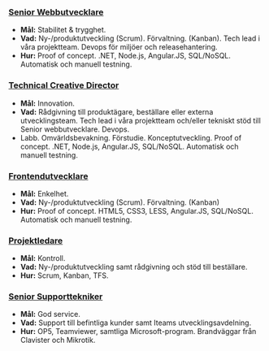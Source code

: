 ### [Senior Webbutvecklare](/team/johanna/)
  * __Mål:__ Stabilitet & trygghet.
  * __Vad:__ Ny-/produktutveckling (Scrum). Förvaltning. (Kanban). Tech lead i våra projektteam. Devops för miljöer och releasehantering.
  * __Hur:__ Proof of concept. .NET, Node.js, Angular.JS, SQL/NoSQL. Automatisk och manuell testning.

### [Technical Creative Director](/team/johan/)
  * __Mål:__ Innovation.
  * __Vad:__ Rådgivning till produktägare, beställare eller externa utvecklingsteam. Tech lead i våra projektteam och/eller tekniskt stöd till Senior webbutvecklare. Devops.
  * Labb. Omvärldsbevakning. Förstudie. Konceptutveckling. Proof of concept. .NET, Node.js, Angular.JS, SQL/NoSQL. Automatisk och manuell testning.

### [Frontendutvecklare](/team/rickard/)
  * __Mål:__ Enkelhet.
  * __Vad:__ Ny-/produktutveckling (Scrum). Förvaltning. (Kanban)
  * __Hur:__ Proof of concept. HTML5, CSS3, LESS, Angular.JS, SQL/NoSQL. Automatisk och manuell testning.

### [Projektledare](/team/maria/)
  * __Mål:__ Kontroll.
  * __Vad:__ Ny-/produktutveckling samt rådgivning och stöd till beställare.
  * __Hur:__ Scrum, Kanban, TFS.

### [Senior Supporttekniker](/team/mats/)
  * __Mål:__ God service.
  * __Vad:__ Support till befintliga kunder samt Iteams utvecklingsavdelning.
  * __Hur:__ OP5, Teamviewer, samtliga Microsoft-program. Brandväggar från Clavister och Mikrotik.
